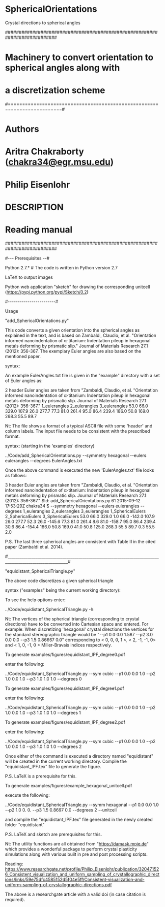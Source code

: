 # SphericalOrientations
Crystal directions to spherical angles

###########################################################################
# Machinery to convert orientation to spherical angles along with         #
# a discretization scheme                                                 #
#=========================================================================#
# Authors                                                                 #
# Aritra Chakraborty (chakra34@egr.msu.edu)                               #
# Philip Eisenlohr                                                        #
# DESCRIPTION                                                             #
#  Reading manual                                                         #
###########################################################################



#--- Prerequisites --#

Python 2.7.*          # The code is written in Python version 2.7

LaTeX to output images

Python web application "sketch" for drawing the corresponding unitcell (https://pypi.python.org/pypi/Sketch/0.2)

#------------------------#

Usage

"add_SphericalOrientations.py"

This code converts a given orientation into the spherical angles as explained in the text, and is based on Zambaldi, Claudio, et al. "Orientation informed nanoindentation of α-titanium: Indentation pileup in hexagonal metals deforming by prismatic slip." Journal of Materials Research 27.1 (2012): 356-367.
The exemplary Euler angles are also based on the mentioned paper.

syntax:

An example EulerAngles.txt file is given in the "example" directory with a set of Euler angles as:

2 header
Euler angles are taken from "Zambaldi, Claudio, et al. "Orientation informed nanoindentation of α-titanium: Indentation pileup in hexagonal metals deforming by prismatic slip. Journal of Materials Research 27.1 (2012): 356-367."
1_eulerangles 2_eulerangles 3_eulerangles
53.0 66.0 329.0
107.9 26.0 277.7
77.3 81.0 261.4
95.0 86.4 239.4
186.0 50.8 169.0
268.3 55.5 89.7


Nt: The file shows a format of a typical ASCII file with some 'header' and column labels.
The input file needs to be consistent with the prescribed format.

syntax: (starting in the 'examples' directory)

../Code/add_SphericalOrientations.py --symmetry hexagonal --eulers eulerangles --degrees EulerAngles.txt

Once the above command is executed the new 'EulerAngles.txt' file looks as follows:

3	header
Euler angles are taken from "Zambaldi, Claudio, et al. "Orientation informed nanoindentation of α-titanium: Indentation pileup in hexagonal metals deforming by prismatic slip. Journal of Materials Research 27.1 (2012): 356-367."
$Id: add_SphericalOrientations.py 61 2015-09-12 17:53:29Z chakra34 $	--symmetry hexagonal --eulers eulerangles --degrees
1_eulerangles	2_eulerangles	3_eulerangles	1_SphericalEulers	2_SphericalEulers	3_SphericalEulers
53.0	66.0	329.0	1.0	66.0	-142.0
107.9	26.0	277.7	52.3	26.0	-145.6
77.3	81.0	261.4	8.6	81.0	-158.7
95.0	86.4	239.4	30.6	86.4	-154.4
186.0	50.8	169.0	41.0	50.8	125.0
268.3	55.5	89.7	0.3	55.5	2.0

P.S. The last three spherical angles are consistent with Table II in the cited paper (Zambaldi et al. 2014).

#_____________________________________________________________________________________________________________#

"equidistant_SphericalTriangle.py"

The above code discretizes a given spherical triangle 

syntax ("examples" being the current working directory):

To see the help options enter:

../Code/equidistant_SphericalTriangle.py -h

Nt: The vertices of the spherical triangle (corresponding to crystal directions) have to be converted into Cartesian space and entered.
For example: When discretizing 'hexagonal' crystal directions the vertices for the standard stereographic triangle would be
"--p1 0.0 0.0 1.587 --p2 3.0 0.0 0.0 --p3 1.5 0.86667 0.0" corresponding to < 0, 0, 0, 1 >, < 2, -1, -1, 0> and < 1, 0, -1, 0 > Miller-Bravais indices respectively.

To generate examples/figures/equidistant_IPF_degree0.pdf 

enter the following:

../Code/equidistant_SphericalTriangle.py --sym cubic --p1 0.0 0.0 1.0 --p2 1.0 0.0 1.0 --p3 1.0 1.0 1.0 --degrees 0

To generate examples/figures/equidistant_IPF_degree1.pdf 

enter the following:

../Code/equidistant_SphericalTriangle.py --sym cubic --p1 0.0 0.0 1.0 --p2 1.0 0.0 1.0 --p3 1.0 1.0 1.0 --degrees 1

To generate examples/figures/equidistant_IPF_degree2.pdf 

enter the following:

../Code/equidistant_SphericalTriangle.py --sym cubic --p1 0.0 0.0 1.0 --p2 1.0 0.0 1.0 --p3 1.0 1.0 1.0 --degrees 2

Once either of the command is executed a directory named "equidistant" will be created in the current working directory.
Compile the "equidistant_IPF.tex" file to generate the figure.

P.S. LaTeX is a prerequisite for this.

To generate examples/figures/example_hexagonal_unitcell.pdf

execute the following:

../Code/equidistant_SphericalTriangle.py --symm hexagonal --p1 0.0 0.0 1.0 --p2 1.0 0. 0. --p3 1.5 0.8667 0.0 --degrees 2 --unitcell

and compile the "equidistant_IPF.tex" file generated in the newly created folder "equidistant"

P.S. LaTeX and sketch are prerequisites for this.


Nt: The utility functions are all obtained from "https://damask.mpie.de" which provides a wonderful package to perform
crystal plasticity simulations along with various built in pre and post processing scripts.

Reading: https://www.researchgate.net/profile/Philip_Eisenlohr/publication/320471526_Consistent_visualization_and_uniform_sampling_of_crystallographic_directions/links/59e75dfc4585152d5f04e5ff/Consistent-visualization-and-uniform-sampling-of-crystallographic-directions.pdf

The above is a researchgate article with a valid doi (in case citation is required).

